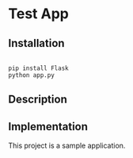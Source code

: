 # Test App

## Installation


```

pip install Flask
python app.py

```

## Description



## Implementation

This project is a sample application.
